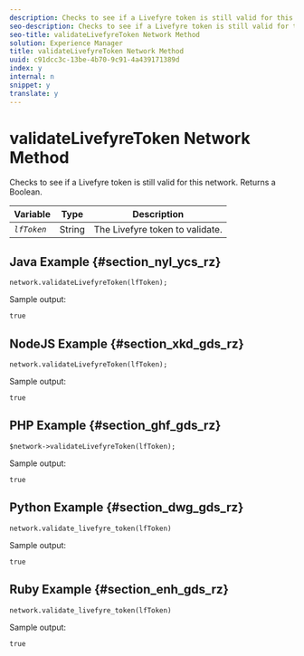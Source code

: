 ```yaml
---
description: Checks to see if a Livefyre token is still valid for this network. Returns a Boolean.
seo-description: Checks to see if a Livefyre token is still valid for this network. Returns a Boolean.
seo-title: validateLivefyreToken Network Method
solution: Experience Manager
title: validateLivefyreToken Network Method
uuid: c91dcc3c-13be-4b70-9c91-4a439171389d
index: y
internal: n
snippet: y
translate: y
---
```


# validateLivefyreToken Network Method

Checks to see if a Livefyre token is still valid for this network. Returns a Boolean.

|  Variable  | Type  | Description  |
|---|---|---|
|  *`lfToken`* | String  | The Livefyre token to validate.  |

## Java Example {#section_nyl_ycs_rz}

```
network.validateLivefyreToken(lfToken); 

```

Sample output:

```
true 

```

## NodeJS Example {#section_xkd_gds_rz}

```
network.validateLivefyreToken(lfToken); 

```

Sample output:

```
true 

```

## PHP Example {#section_ghf_gds_rz}

```
$network->validateLivefyreToken(lfToken); 

```

Sample output:

```
true 

```

## Python Example {#section_dwg_gds_rz}

```
network.validate_livefyre_token(lfToken) 

```

Sample output:

```
true 

```

## Ruby Example {#section_enh_gds_rz}

```
network.validate_livefyre_token(lfToken) 

```

Sample output:

```
true 

```

